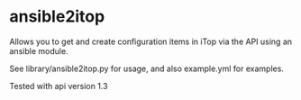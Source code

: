 # ansible2itop

Allows you to get and create configuration items in iTop via the API using an ansible module.

See library/ansible2itop.py for usage, and also example.yml for examples.

Tested with api version 1.3
